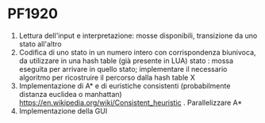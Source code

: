 # PF1920
1. Lettura dell'input e interpretazione: mosse disponibili, transizione da uno stato all'altro
2. Codifica di uno stato in un numero intero con corrispondenza biunivoca, da utilizzare in una hash table (già presente in LUA) stato : mossa eseguita per arrivare in quello stato; implementare il necessario algoritmo per ricostruire il percorso dalla hash table X
3. Implementazione di A* e di euristiche consistenti (probabilmente distanza euclidea o manhattan) https://en.wikipedia.org/wiki/Consistent_heuristic . Parallelizzare A*
4. Implementazione della GUI
